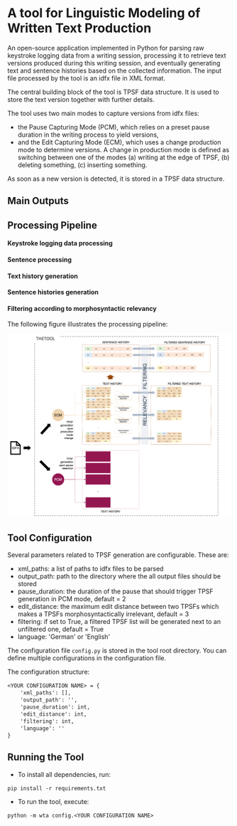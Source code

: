 # A tool for Linguistic Modeling of Written Text Production

An open-source application implemented in Python for parsing raw keystroke logging data from a writing session, processing it to retrieve text versions produced during this writing session, and eventually generating text and sentence histories based on the collected information. The input file processed by the tool is an idfx file in XML format.

The central building block of the tool is TPSF data structure. It is used to store the text version together with further details. 

The tool uses two main modes to capture versions from idfx files: 
* the Pause Capturing Mode (PCM), which relies on a preset pause duration in the writing process to yield versions, 
* and the Edit Capturing Mode (ECM), which uses a change production mode to determine versions. A  change  in  production  mode  is  defined  as switching between one of the modes (a) writing at the edge of TPSF, (b) deleting something, (c) inserting something.

As soon as a new version is detected, it is stored in a TPSF data structure. 

## Main Outputs

## Processing Pipeline

#### Keystroke logging data processing
#### Sentence processing
#### Text history generation
#### Sentence histories generation
#### Filtering according to morphosyntactic relevancy

The following figure illustrates the processing pipeline:

![Processing Pipeline](https://github.com/mulasik/wta/blob/main/docs/charts/Concept_Overview.png)

## Tool Configuration

Several parameters related to TPSF generation are configurable. These are:
* xml_paths: a list of paths to idfx files to be parsed
* output_path: path to the directory where the all output files should be stored
* pause_duration: the duration of the pause that should trigger TPSF generation in PCM mode, default = 2
* edit_distance: the maximum edit distance between two TPSFs which makes a TPSFs morphosyntactically irrelevant, default = 3
* filtering: if set to True, a filtered TPSF list will be generated next to an unfiltered one, default = True
* language: 'German' or 'English'

The configuration file ```config.py``` is stored in the tool root directory. You can define multiple configurations in the configuration file.

The configuration structure:

```
<YOUR CONFIGURATION NAME> = {
    'xml_paths': [],
    'output_path': '',
    'pause_duration': int,
    'edit_distance': int,
    'filtering': int,
    'language': ''
}
```

## Running the Tool

* To install all dependencies, run: 

```
pip install -r requirements.txt
```

* To run the tool, execute:

```
python -m wta config.<YOUR CONFIGURATION NAME>
```




